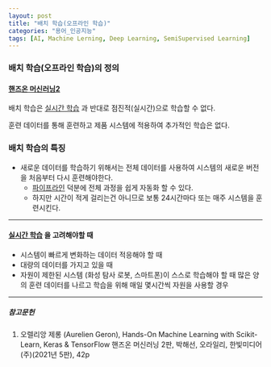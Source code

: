 ```yaml
---
layout: post
title: "배치 학습(오프라인 학습)"
categories: "용어_인공지능"
tags: [AI, Machine Lerning, Deep Learning, SemiSupervised Learning]
---
```



### 배치 학습(오프라인 학습)의 정의

#### [핸즈온 머신러닝2](https://tensorflow.blog/핸즈온-머신러닝-1장2장/1-3-머신러닝-시스템의-종류/)

배치 학습은 [실시간 학습](https://maizer2.github.io/용어_인공지능/2022/01/14/인공지능에서-입력-데이터-스트림이란.html) 과 반대로 점진적(실시간)으로 학습할 수 없다.

훈련 데이터를 통해 훈련하고 제품 시스템에 적용하여 추가적인 학습은 없다.

### 배치 학습의 특징

* 새로운 데이터를 학습하기 위해서는 전체 데이터를 사용하여 시스템의 새로운 버전을 처음부터 다시 훈련해야한다.
  * [파이프라인](https://maizer2.github.io/용어_인공지능/2021/11/02/머신러닝에서-파이프라인이란.html) 덕분에 전체 과정을 쉽게 자동화 할 수 있다.
  * 하지만 시간이 적게 걸리는건 아니므로 보통 24시간마다 또는 매주 시스템을 훈련시킨다.

---

#### [실시간 학습](https://maizer2.github.io/용어_인공지능/2022/01/14/인공지능에서-입력-데이터-스트림이란.html) 을 고려해야할 때

* 시스템이 빠르게 변화하는 데이터 적응해야 할 때
* 대량의 데이터를 가지고 있을 때
* 자원이 제한된 시스템 (화성 탐사 로봇, 스마트폰)이 스스로 학습해야 할 때 많은 양의 훈련 데이터를 나르고 학습을 위해 매일 몇시간씩 자원을 사용할 경우

---

##### 참고문헌

1) 오렐리앙 제롱 (Aurelien Geron), Hands-On Machine Learning with Scikit-Learn, Keras & TensorFlow 핸즈온 머신러닝 2판, 박해선, 오라일리, 한빛미디어(주)(2021년 5판), 42p
